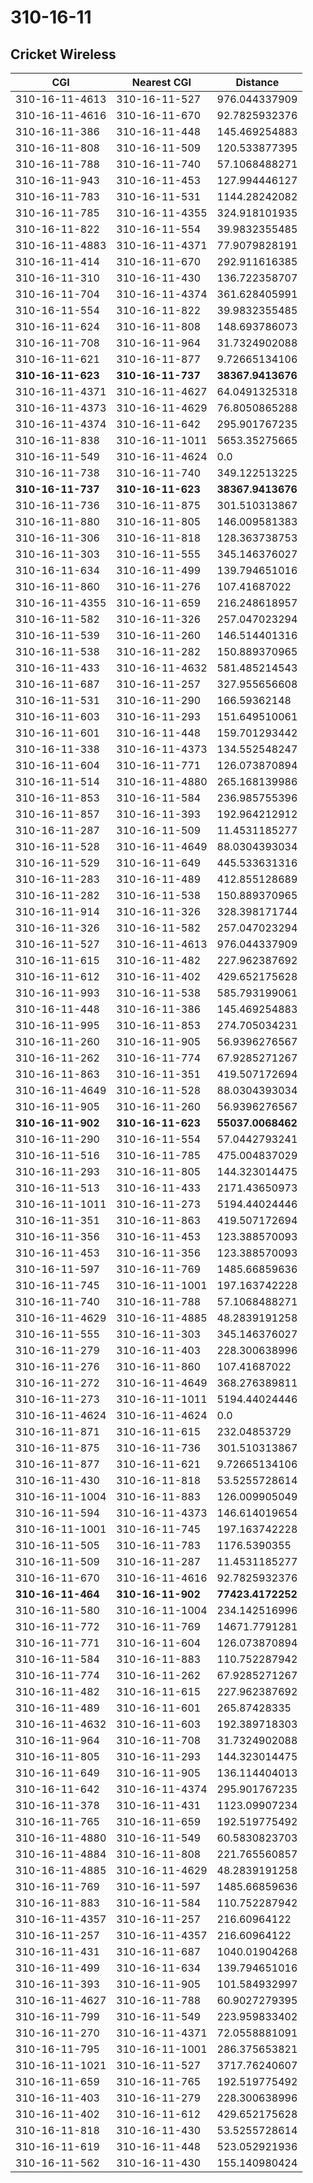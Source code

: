 # 310-16-11
## Cricket Wireless


| CGI | Nearest CGI | Distance |
|-----|-------------|----------|
| 310-16-11-4613 | 310-16-11-527 | 976.044337909 |
| 310-16-11-4616 | 310-16-11-670 | 92.7825932376 |
| 310-16-11-386 | 310-16-11-448 | 145.469254883 |
| 310-16-11-808 | 310-16-11-509 | 120.533877395 |
| 310-16-11-788 | 310-16-11-740 | 57.1068488271 |
| 310-16-11-943 | 310-16-11-453 | 127.994446127 |
| 310-16-11-783 | 310-16-11-531 | 1144.28242082 |
| 310-16-11-785 | 310-16-11-4355 | 324.918101935 |
| 310-16-11-822 | 310-16-11-554 | 39.9832355485 |
| 310-16-11-4883 | 310-16-11-4371 | 77.9079828191 |
| 310-16-11-414 | 310-16-11-670 | 292.911616385 |
| 310-16-11-310 | 310-16-11-430 | 136.722358707 |
| 310-16-11-704 | 310-16-11-4374 | 361.628405991 |
| 310-16-11-554 | 310-16-11-822 | 39.9832355485 |
| 310-16-11-624 | 310-16-11-808 | 148.693786073 |
| 310-16-11-708 | 310-16-11-964 | 31.7324902088 |
| 310-16-11-621 | 310-16-11-877 | 9.72665134106 |
| **310-16-11-623** | **310-16-11-737** | **38367.9413676** |
| 310-16-11-4371 | 310-16-11-4627 | 64.0491325318 |
| 310-16-11-4373 | 310-16-11-4629 | 76.8050865288 |
| 310-16-11-4374 | 310-16-11-642 | 295.901767235 |
| 310-16-11-838 | 310-16-11-1011 | 5653.35275665 |
| 310-16-11-549 | 310-16-11-4624 | 0.0 |
| 310-16-11-738 | 310-16-11-740 | 349.122513225 |
| **310-16-11-737** | **310-16-11-623** | **38367.9413676** |
| 310-16-11-736 | 310-16-11-875 | 301.510313867 |
| 310-16-11-880 | 310-16-11-805 | 146.009581383 |
| 310-16-11-306 | 310-16-11-818 | 128.363738753 |
| 310-16-11-303 | 310-16-11-555 | 345.146376027 |
| 310-16-11-634 | 310-16-11-499 | 139.794651016 |
| 310-16-11-860 | 310-16-11-276 | 107.41687022 |
| 310-16-11-4355 | 310-16-11-659 | 216.248618957 |
| 310-16-11-582 | 310-16-11-326 | 257.047023294 |
| 310-16-11-539 | 310-16-11-260 | 146.514401316 |
| 310-16-11-538 | 310-16-11-282 | 150.889370965 |
| 310-16-11-433 | 310-16-11-4632 | 581.485214543 |
| 310-16-11-687 | 310-16-11-257 | 327.955656608 |
| 310-16-11-531 | 310-16-11-290 | 166.59362148 |
| 310-16-11-603 | 310-16-11-293 | 151.649510061 |
| 310-16-11-601 | 310-16-11-448 | 159.701293442 |
| 310-16-11-338 | 310-16-11-4373 | 134.552548247 |
| 310-16-11-604 | 310-16-11-771 | 126.073870894 |
| 310-16-11-514 | 310-16-11-4880 | 265.168139986 |
| 310-16-11-853 | 310-16-11-584 | 236.985755396 |
| 310-16-11-857 | 310-16-11-393 | 192.964212912 |
| 310-16-11-287 | 310-16-11-509 | 11.4531185277 |
| 310-16-11-528 | 310-16-11-4649 | 88.0304393034 |
| 310-16-11-529 | 310-16-11-649 | 445.533631316 |
| 310-16-11-283 | 310-16-11-489 | 412.855128689 |
| 310-16-11-282 | 310-16-11-538 | 150.889370965 |
| 310-16-11-914 | 310-16-11-326 | 328.398171744 |
| 310-16-11-326 | 310-16-11-582 | 257.047023294 |
| 310-16-11-527 | 310-16-11-4613 | 976.044337909 |
| 310-16-11-615 | 310-16-11-482 | 227.962387692 |
| 310-16-11-612 | 310-16-11-402 | 429.652175628 |
| 310-16-11-993 | 310-16-11-538 | 585.793199061 |
| 310-16-11-448 | 310-16-11-386 | 145.469254883 |
| 310-16-11-995 | 310-16-11-853 | 274.705034231 |
| 310-16-11-260 | 310-16-11-905 | 56.9396276567 |
| 310-16-11-262 | 310-16-11-774 | 67.9285271267 |
| 310-16-11-863 | 310-16-11-351 | 419.507172694 |
| 310-16-11-4649 | 310-16-11-528 | 88.0304393034 |
| 310-16-11-905 | 310-16-11-260 | 56.9396276567 |
| **310-16-11-902** | **310-16-11-623** | **55037.0068462** |
| 310-16-11-290 | 310-16-11-554 | 57.0442793241 |
| 310-16-11-516 | 310-16-11-785 | 475.004837029 |
| 310-16-11-293 | 310-16-11-805 | 144.323014475 |
| 310-16-11-513 | 310-16-11-433 | 2171.43650973 |
| 310-16-11-1011 | 310-16-11-273 | 5194.44024446 |
| 310-16-11-351 | 310-16-11-863 | 419.507172694 |
| 310-16-11-356 | 310-16-11-453 | 123.388570093 |
| 310-16-11-453 | 310-16-11-356 | 123.388570093 |
| 310-16-11-597 | 310-16-11-769 | 1485.66859636 |
| 310-16-11-745 | 310-16-11-1001 | 197.163742228 |
| 310-16-11-740 | 310-16-11-788 | 57.1068488271 |
| 310-16-11-4629 | 310-16-11-4885 | 48.2839191258 |
| 310-16-11-555 | 310-16-11-303 | 345.146376027 |
| 310-16-11-279 | 310-16-11-403 | 228.300638996 |
| 310-16-11-276 | 310-16-11-860 | 107.41687022 |
| 310-16-11-272 | 310-16-11-4649 | 368.276389811 |
| 310-16-11-273 | 310-16-11-1011 | 5194.44024446 |
| 310-16-11-4624 | 310-16-11-4624 | 0.0 |
| 310-16-11-871 | 310-16-11-615 | 232.04853729 |
| 310-16-11-875 | 310-16-11-736 | 301.510313867 |
| 310-16-11-877 | 310-16-11-621 | 9.72665134106 |
| 310-16-11-430 | 310-16-11-818 | 53.5255728614 |
| 310-16-11-1004 | 310-16-11-883 | 126.009905049 |
| 310-16-11-594 | 310-16-11-4373 | 146.614019654 |
| 310-16-11-1001 | 310-16-11-745 | 197.163742228 |
| 310-16-11-505 | 310-16-11-783 | 1176.5390355 |
| 310-16-11-509 | 310-16-11-287 | 11.4531185277 |
| 310-16-11-670 | 310-16-11-4616 | 92.7825932376 |
| **310-16-11-464** | **310-16-11-902** | **77423.4172252** |
| 310-16-11-580 | 310-16-11-1004 | 234.142516996 |
| 310-16-11-772 | 310-16-11-769 | 14671.7791281 |
| 310-16-11-771 | 310-16-11-604 | 126.073870894 |
| 310-16-11-584 | 310-16-11-883 | 110.752287942 |
| 310-16-11-774 | 310-16-11-262 | 67.9285271267 |
| 310-16-11-482 | 310-16-11-615 | 227.962387692 |
| 310-16-11-489 | 310-16-11-601 | 265.87428335 |
| 310-16-11-4632 | 310-16-11-603 | 192.389718303 |
| 310-16-11-964 | 310-16-11-708 | 31.7324902088 |
| 310-16-11-805 | 310-16-11-293 | 144.323014475 |
| 310-16-11-649 | 310-16-11-905 | 136.114404013 |
| 310-16-11-642 | 310-16-11-4374 | 295.901767235 |
| 310-16-11-378 | 310-16-11-431 | 1123.09907234 |
| 310-16-11-765 | 310-16-11-659 | 192.519775492 |
| 310-16-11-4880 | 310-16-11-549 | 60.5830823703 |
| 310-16-11-4884 | 310-16-11-808 | 221.765560857 |
| 310-16-11-4885 | 310-16-11-4629 | 48.2839191258 |
| 310-16-11-769 | 310-16-11-597 | 1485.66859636 |
| 310-16-11-883 | 310-16-11-584 | 110.752287942 |
| 310-16-11-4357 | 310-16-11-257 | 216.60964122 |
| 310-16-11-257 | 310-16-11-4357 | 216.60964122 |
| 310-16-11-431 | 310-16-11-687 | 1040.01904268 |
| 310-16-11-499 | 310-16-11-634 | 139.794651016 |
| 310-16-11-393 | 310-16-11-905 | 101.584932997 |
| 310-16-11-4627 | 310-16-11-788 | 60.9027279395 |
| 310-16-11-799 | 310-16-11-549 | 223.959833402 |
| 310-16-11-270 | 310-16-11-4371 | 72.0558881091 |
| 310-16-11-795 | 310-16-11-1001 | 286.375653821 |
| 310-16-11-1021 | 310-16-11-527 | 3717.76240607 |
| 310-16-11-659 | 310-16-11-765 | 192.519775492 |
| 310-16-11-403 | 310-16-11-279 | 228.300638996 |
| 310-16-11-402 | 310-16-11-612 | 429.652175628 |
| 310-16-11-818 | 310-16-11-430 | 53.5255728614 |
| 310-16-11-619 | 310-16-11-448 | 523.052921936 |
| 310-16-11-562 | 310-16-11-430 | 155.140980424 |
